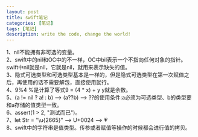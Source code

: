 ```yaml
---
layout: post
title: swift笔记
categories: [笔记]
tags: [笔记]
description: write the code, change the world!
---
```

1、nil不能拥有非可选的变量。<br/>
2、swift中的nil和OC中的不一样，OC中bil表示一个不指向任何对象的指针。swift中nil就是nil，它就是nil，就用来表示缺失的值。<br/>
3、隐式可选类型和可选类型基本是一样的，但是隐式可选类型在第一次赋值之后，再使用的话不需要解包，直接使用就行。<br/>
4、9%4 %是计算了等式9 = (4 * x) + y   y就是余数。<br/>
5、(a != nil ? a! : b) --> (a??b) --> ??的使用条件:a必须为可选类型、b的类型要和a存储的值类型一致。<br/>
6、assert(1 > 2, "测试而已")。<br/>
7、let Str = "\u{2665}" --> U+0024 --> 💗<br/>
8、swift中的字符串是值类型。传参或者赋值等操作的时候都会进行值的拷贝。<br/><br/>